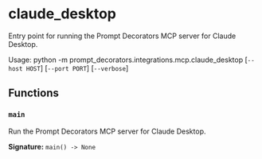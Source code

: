 # claude_desktop

Entry point for running the Prompt Decorators MCP server for Claude Desktop.

Usage:
    python -m prompt_decorators.integrations.mcp.claude_desktop [`--host HOST`] [`--port PORT`] [`--verbose`]

## Functions

### `main`

Run the Prompt Decorators MCP server for Claude Desktop.

**Signature:** `main() -> None`
